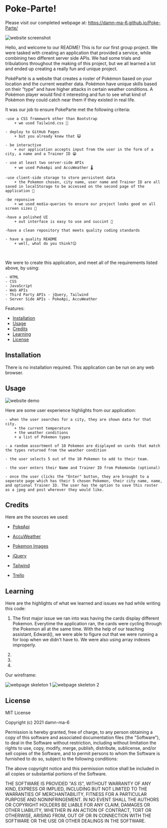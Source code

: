 # Poke-Parte!

Please visit our completed webpage at:  https://damn-ma-6.github.io/Poke-Parte/

![website screenshot]()

Hello, and welcome to our README! This is for our first group project. We were tasked with creating an application that provided a service, while combining two different server side APIs. We had some trials and tribulations throughout the making of this project, but we all learned a lot and ended up creating a really fun and unique project. 

PokéParté is a website that creates a roster of Pokémon based on your location and the current weather data. Pokémon have unique skills based on their “type” and have higher attacks in certain weather conditions. A Pokémon player would find it interesting and fun to see what kind of Pokémon they could catch near them if they existed in real life.

It was our job to ensure PokeParte met the following criteria: 

    -use a CSS framework other than Bootstrap 
        + we used Tailwind.css 🍃 

    - deploy to GitHub Pages 
        + but you already knew that 😺

    - be interactive
        + our application accepts input from the user in the form of a city, a name and a Trainer ID 😁

    - use at least two server-side APIs
        + we used PokeApi and AccuWeather 🌡️

    -use client-side storage to store persistent data
        + the Pokemon chosen, city name, user name and Trainer ID are all saved in localStorage to be accessed on the second page of the application 💾

    -be reponsive
        + we used media-queries to ensure our project looks good on all screen sizes 📱

    -have a polished UI
        + out interface is easy to use and succint 💁

    -have a clean repository that meets quality coding standards

    - have a quality README
        + well, what do you think?😉

<br>

We were to create this application, and meet all of the requirements listed above, by using: 

	- HTML
    - CSS 
    - JavaScript
    - Web APIs
    - Third Party APIs - jQuery, Tailwind
    - Server Side APIs - PokeApi, AccuWeather
	
Features: 


* [Installation](#installation)
* [Usage](#usage)
* [Credits](#credits)
* [Learning](#learning)
* [License](#license)


## Installation

There is no installation required. This application can be run on any web browser. 

## Usage

![website demo]()

Here are some user experience highlights from our application: 
    
    - when the user searches for a city, they are shown data for that city. 
        + the current temperature
        + the weather conditions 
        + a list of Pokemon types

    - a random assortment of 10 Pokemon are displayed on cards that match the types returned from the weather condition
     
    - the user selects 5 out of the 10 Pokemon to add to their team. 

    - the user enters their Name and Trainer ID from PokemonGo (optional)

    - once the user clicks the "Enter" button, they are brought to a seperate page which has their 5 chosen Pokemon, their city name, name, and optional Trainer ID. The user has the option to save this roster as a jpeg and post wherever they would like. 

## Credits
Here are the sources we used: 

- [PokeApi](https://pokeapi.co/)

- [AccuWeather](https://developer.accuweather.com/)

- [Pokemon Images](https://pokeres.bastionbot.org/)

- [jQuery](https://jquery.com/)

- [Tailwind](https://tailwindcss.com/)

- [Trello](https://trello.com/b/jNHuFmmb/pok%C3%A9project)

## Learning
Here are the highlights of what we learned and issues we had while writing this code:

1. The first major issue we ran into was having the cards display different Pokemon. Everytime the application ran, the cards were cycling through the Pokemon all at the same time. With the help of our teaching assistant, Edward(), we were able to figure out that we were running a for loop when we didn't have to. We were also using array indexes improperly. 

2. 

3.  

4.  

Our wireframe: 

![webpage skeleton 1]()
![webpage skeleton 2]()



## License

MIT License

Copyright (c) 2021 damn-ma-6 

Permission is hereby granted, free of charge, to any person obtaining a copy
of this software and associated documentation files (the "Software"), to deal
in the Software without restriction, including without limitation the rights
to use, copy, modify, merge, publish, distribute, sublicense, and/or sell
copies of the Software, and to permit persons to whom the Software is
furnished to do so, subject to the following conditions:

The above copyright notice and this permission notice shall be included in all
copies or substantial portions of the Software.

THE SOFTWARE IS PROVIDED "AS IS", WITHOUT WARRANTY OF ANY KIND, EXPRESS OR
IMPLIED, INCLUDING BUT NOT LIMITED TO THE WARRANTIES OF MERCHANTABILITY,
FITNESS FOR A PARTICULAR PURPOSE AND NONINFRINGEMENT. IN NO EVENT SHALL THE
AUTHORS OR COPYRIGHT HOLDERS BE LIABLE FOR ANY CLAIM, DAMAGES OR OTHER
LIABILITY, WHETHER IN AN ACTION OF CONTRACT, TORT OR OTHERWISE, ARISING FROM,
OUT OF OR IN CONNECTION WITH THE SOFTWARE OR THE USE OR OTHER DEALINGS IN THE
SOFTWARE.